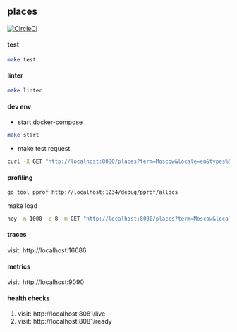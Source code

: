 ## places

[![CircleCI](https://circleci.com/gh/romanyx/places/tree/master.svg?style=svg)](https://circleci.com/gh/romanyx/places/tree/master)

#### test

```sh
make test
```

#### linter

```sh
make linter
```

#### dev env

* start docker-compose

```sh
make start
```

* make test request

```sh
curl -X GET "http://localhost:8080/places?term=Moscow&locale=en&types%5B%5D=airport&types%5B%5D=city"
```

#### profiling

```sh
go tool pprof http://localhost:1234/debug/pprof/allocs
```

make load

```sh
hey -n 1000 -c 8 -m GET "http://localhost:8080/places?term=Moscow&locale=en&types%5B%5D=airport&types%5B%5D=city"
```

#### traces

visit: http://localhost:16686

#### metrics

visit: http://localhost:9090

#### health checks

1. visit: http://localhost:8081/live
2. visit: http://localhost:8081/ready
